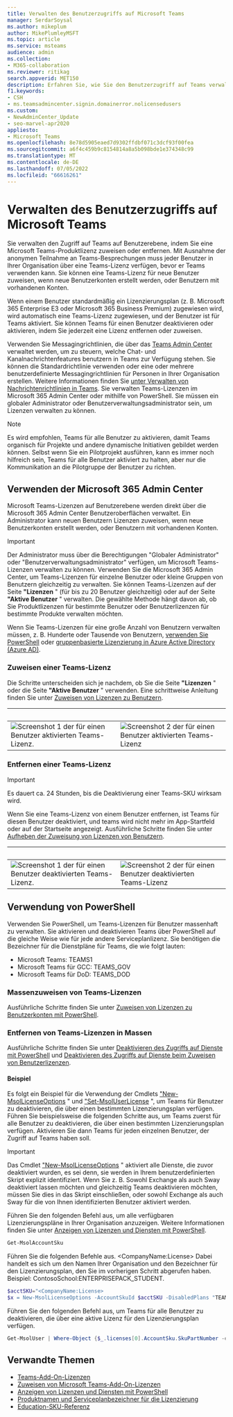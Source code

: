 ```yaml
---
title: Verwalten des Benutzerzugriffs auf Microsoft Teams
manager: SerdarSoysal
ms.author: mikeplum
author: MikePlumleyMSFT
ms.topic: article
ms.service: msteams
audience: admin
ms.collection:
- M365-collaboration
ms.reviewer: ritikag
search.appverid: MET150
description: Erfahren Sie, wie Sie den Benutzerzugriff auf Teams verwalten, indem Sie Benutzern in Ihrer Organisation eine Teams-Lizenz zuweisen oder entfernen.
f1.keywords:
- CSH
- ms.teamsadmincenter.signin.domainerror.nolicensedusers
ms.custom:
- NewAdminCenter_Update
- seo-marvel-apr2020
appliesto:
- Microsoft Teams
ms.openlocfilehash: 8e78d5905eaed7d9302ffdbf071c3dcf93f00fea
ms.sourcegitcommit: a6f4c459b9c8154814a8a5b098bde1e374348c99
ms.translationtype: MT
ms.contentlocale: de-DE
ms.lasthandoff: 07/05/2022
ms.locfileid: "66616261"
---
```

# <a name="manage-user-access-to-teams"></a>Verwalten des Benutzerzugriffs auf Microsoft Teams

Sie verwalten den Zugriff auf Teams auf Benutzerebene, indem Sie eine Microsoft Teams-Produktlizenz zuweisen oder entfernen. Mit Ausnahme der anonymen Teilnahme an Teams-Besprechungen muss jeder Benutzer in Ihrer Organisation über eine Teams-Lizenz verfügen, bevor er Teams verwenden kann. Sie können eine Teams-Lizenz für neue Benutzer zuweisen, wenn neue Benutzerkonten erstellt werden, oder Benutzern mit vorhandenen Konten.

Wenn einem Benutzer standardmäßig ein Lizenzierungsplan (z. B. Microsoft 365 Enterprise E3 oder Microsoft 365 Business Premium) zugewiesen wird, wird automatisch eine Teams-Lizenz zugewiesen, und der Benutzer ist für Teams aktiviert. Sie können Teams für einen Benutzer deaktivieren oder aktivieren, indem Sie jederzeit eine Lizenz entfernen oder zuweisen.

Verwenden Sie Messagingrichtlinien, die über das <a href="https://go.microsoft.com/fwlink/p/?linkid=2024339" target="_blank">Teams Admin Center</a> verwaltet werden, um zu steuern, welche Chat- und Kanalnachrichtenfeatures benutzern in Teams zur Verfügung stehen. Sie können die Standardrichtlinie verwenden oder eine oder mehrere benutzerdefinierte Messagingrichtlinien für Personen in Ihrer Organisation erstellen. Weitere Informationen finden Sie [unter Verwalten von Nachrichtenrichtlinien in Teams](messaging-policies-in-teams.md).
Sie verwalten Teams-Lizenzen im Microsoft 365 Admin Center oder mithilfe von PowerShell. Sie müssen ein globaler Administrator oder Benutzerverwaltungsadministrator sein, um Lizenzen verwalten zu können.

> [!NOTE]
> Es wird empfohlen, Teams für alle Benutzer zu aktivieren, damit Teams organisch für Projekte und andere dynamische Initiativen gebildet werden können. Selbst wenn Sie ein Pilotprojekt ausführen, kann es immer noch hilfreich sein, Teams für alle Benutzer aktiviert zu halten, aber nur die Kommunikation an die Pilotgruppe der Benutzer zu richten.

## <a name="using-the-microsoft-365-admin-center"></a>Verwenden der Microsoft 365 Admin Center

Microsoft Teams-Lizenzen auf Benutzerebene werden direkt über die Microsoft 365 Admin Center Benutzeroberflächen verwaltet. Ein Administrator kann neuen Benutzern Lizenzen zuweisen, wenn neue Benutzerkonten erstellt werden, oder Benutzern mit vorhandenen Konten. 

> [!IMPORTANT]
> Der Administrator muss über die Berechtigungen "Globaler Administrator" oder "Benutzerverwaltungsadministrator" verfügen, um Microsoft Teams-Lizenzen verwalten zu können.
Verwenden Sie die Microsoft 365 Admin Center, um Teams-Lizenzen für einzelne Benutzer oder kleine Gruppen von Benutzern gleichzeitig zu verwalten. Sie können Teams-Lizenzen auf der Seite **"Lizenzen** " (für bis zu 20 Benutzer gleichzeitig) oder auf der Seite **"Aktive Benutzer** " verwalten. Die gewählte Methode hängt davon ab, ob Sie Produktlizenzen für bestimmte Benutzer oder Benutzerlizenzen für bestimmte Produkte verwalten möchten.

Wenn Sie Teams-Lizenzen für eine große Anzahl von Benutzern verwalten müssen, z. B. Hunderte oder Tausende von Benutzern, [verwenden Sie PowerShell](#using-powershell) oder [gruppenbasierte Lizenzierung in Azure Active Directory (Azure AD)](/azure/active-directory/users-groups-roles/licensing-groups-assign). 

### <a name="assign-a-teams-license"></a>Zuweisen einer Teams-Lizenz

Die Schritte unterscheiden sich je nachdem, ob Sie die Seite **"Lizenzen** " oder die Seite **"Aktive Benutzer** " verwenden.  Eine schrittweise Anleitung finden Sie unter [Zuweisen von Lizenzen zu Benutzern](/microsoft-365/admin/manage/assign-licenses-to-users).

|&nbsp;|&nbsp;|
|---------|---------|
|![Screenshot 1 der für einen Benutzer aktivierten Teams-Lizenz.](media/assign-teams-licenses-1.png)    | ![Screenshot 2 der für einen Benutzer aktivierten Teams-Lizenz](media/assign-teams-licenses-2.png)        |

### <a name="remove-a-teams-license"></a>Entfernen einer Teams-Lizenz

> [!IMPORTANT]
> Es dauert ca. 24 Stunden, bis die Deaktivierung einer Teams-SKU wirksam wird.

Wenn Sie eine Teams-Lizenz von einem Benutzer entfernen, ist Teams für diesen Benutzer deaktiviert, und teams wird nicht mehr im App-Startfeld oder auf der Startseite angezeigt. Ausführliche Schritte finden Sie unter [Aufheben der Zuweisung von Lizenzen von Benutzern](/microsoft-365/admin/manage/remove-licenses-from-users).

|&nbsp;|&nbsp;|
|---------|---------|
|![Screenshot 1 der für einen Benutzer deaktivierten Teams-Lizenz.](media/remove-teams-licenses-1.png)    | ![Screenshot 2 der für einen Benutzer deaktivierten Teams-Lizenz](media/remove-teams-licenses-2.png)        |

## <a name="using-powershell"></a>Verwendung von PowerShell

Verwenden Sie PowerShell, um Teams-Lizenzen für Benutzer massenhaft zu verwalten. Sie aktivieren und deaktivieren Teams über PowerShell auf die gleiche Weise wie für jede andere Serviceplanlizenz. Sie benötigen die Bezeichner für die Dienstpläne für Teams, die wie folgt lauten:

- Microsoft Teams: TEAMS1
- Microsoft Teams für GCC: TEAMS_GOV
- Microsoft Teams für DoD: TEAMS_DOD

### <a name="assign-teams-licenses-in-bulk"></a>Massenzuweisen von Teams-Lizenzen

Ausführliche Schritte finden Sie unter [Zuweisen von Lizenzen zu Benutzerkonten mit PowerShell](/office365/enterprise/powershell/assign-licenses-to-user-accounts-with-office-365-powershell).

### <a name="remove-teams-licenses-in-bulk"></a>Entfernen von Teams-Lizenzen in Massen

Ausführliche Schritte finden Sie unter [Deaktivieren des Zugriffs auf Dienste mit PowerShell](/office365/enterprise/powershell/disable-access-to-services-with-office-365-powershell) und [Deaktivieren des Zugriffs auf Dienste beim Zuweisen von Benutzerlizenzen](/office365/enterprise/powershell/disable-access-to-services-while-assigning-user-licenses).

#### <a name="example"></a>Beispiel 

Es folgt ein Beispiel für die Verwendung der Cmdlets ["New-MsolLicenseOptions](/powershell/module/msonline/new-msollicenseoptions) " und ["Set-MsolUserLicense](/powershell/module/msonline/set-msoluserlicense) ", um Teams für Benutzer zu deaktivieren, die über einen bestimmten Lizenzierungsplan verfügen. Führen Sie beispielsweise die folgenden Schritte aus, um Teams zuerst für alle Benutzer zu deaktivieren, die über einen bestimmten Lizenzierungsplan verfügen. Aktivieren Sie dann Teams für jeden einzelnen Benutzer, der Zugriff auf Teams haben soll.

> [!IMPORTANT]
> Das Cmdlet ["New-MsolLicenseOptions](/powershell/module/msonline/new-msollicenseoptions) " aktiviert alle Dienste, die zuvor deaktiviert wurden, es sei denn, sie werden in Ihrem benutzerdefinierten Skript explizit identifiziert. Wenn Sie z. B. Sowohl Exchange als auch Sway deaktiviert lassen möchten und gleichzeitig Teams deaktivieren möchten, müssen Sie dies in das Skript einschließen, oder sowohl Exchange als auch Sway für die von Ihnen identifizierten Benutzer aktiviert werden.

Führen Sie den folgenden Befehl aus, um alle verfügbaren Lizenzierungspläne in Ihrer Organisation anzuzeigen. Weitere Informationen finden Sie unter [Anzeigen von Lizenzen und Diensten mit PowerShell](/office365/enterprise/powershell/view-licenses-and-services-with-office-365-powershell).


```powershell
Get-MsolAccountSku
```

Führen Sie die folgenden Befehle aus. \<CompanyName:License> Dabei handelt es sich um den Namen Ihrer Organisation und den Bezeichner für den Lizenzierungsplan, den Sie im vorherigen Schritt abgerufen haben. Beispiel: ContosoSchool:ENTERPRISEPACK_STUDENT.

```powershell
$acctSKU="<CompanyName:License>
$x = New-MsolLicenseOptions -AccountSkuId $acctSKU -DisabledPlans "TEAMS1"
```

Führen Sie den folgenden Befehl aus, um Teams für alle Benutzer zu deaktivieren, die über eine aktive Lizenz für den Lizenzierungsplan verfügen.

```powershell
Get-MsolUser | Where-Object {$_.licenses[0].AccountSku.SkuPartNumber -eq  ($acctSKU).Substring($acctSKU.IndexOf(":")+1,  $acctSKU.Length-$acctSKU.IndexOf(":")-1) -and $_.IsLicensed -eq $True} |  Set-MsolUserLicense -LicenseOptions $x
```

## <a name="related-topics"></a>Verwandte Themen

- [Teams-Add-On-Lizenzen](teams-add-on-licensing/microsoft-teams-add-on-licensing.md)
- [Zuweisen von Microsoft Teams-Add-On-Lizenzen](teams-add-on-licensing/assign-teams-add-on-licenses.md)
- [Anzeigen von Lizenzen und Diensten mit PowerShell](/office365/enterprise/powershell/view-licenses-and-services-with-office-365-powershell)
- [Produktnamen und Serviceplanbezeichner für die Lizenzierung](/azure/active-directory/users-groups-roles/licensing-service-plan-reference)
- [Education-SKU-Referenz](sku-reference-edu.md)
